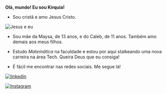 **Olá, mundo! Eu sou Kirquia!**

- Sou cristã e amo Jesus Cristo.
  
![Jesus e eu](https://pm1.aminoapps.com/7298/bc3798b7c13ba388d0d9b4e267d4bdec47f8aea5r1-1080-1350v2_00.jpg)
- Sou mãe da Maysa, de 13 anos, e do Caleb, de 11 anos. Também amo demais aos meus filhos.
- Estudo *Matemática* na faculdade e estou por aqui stalkeando uma nova carreira na área Tech. Queira Deus que eu consiga!

- É fácil me encontrar nas redes sociais. Me segue lá!

[![linkedin](https://img.shields.io/badge/linkedin-0A66C2?style=for-the-badge&logo=linkedin&logoColor=white)](https://www.linkedin.com/in/kirquia-nayalla-araujo-damascena/)

[![Instagram](https://img.shields.io/badge/instagram-0A66C2?style=for-the-badge&logo=instagram&logoColor=)](https://www.instagram.com/kirquia/)



<!---
kirquia/kirquia is a ✨ special ✨ repository because its `README.md` (this file) appears on your GitHub profile.
You can click the Preview link to take a look at your changes.
--->

